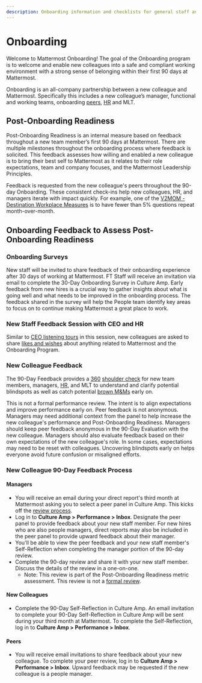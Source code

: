 ```yaml
---
description: Onboarding information and checklists for general staff and departments
---
```


# Onboarding

Welcome to Mattermost Onboarding! The goal of the Onboarding program is to welcome and enable new colleagues into a safe and compliant working environment with a strong sense of belonging within their first 90 days at Mattermost.

Onboarding is an all-company partnership between a new colleague and Mattermost. Specifically this includes a new colleague’s manager, functional and working teams, onboarding [peers](https://docs.google.com/document/d/1DQULEvgOhGeEGLTzdOlSvo858vo94zmnMN8sygi-lHk/edit?ts=5e21f202), [HR](https://handbook.mattermost.com/operations/workplace/people#team) and MLT.

## Post-Onboarding Readiness

Post-Onboarding Readiness is an internal measure based on feedback throughout a new team member’s first 90 days at Mattermost. There are multiple milestones throughout the onboarding process where feedback is solicited. This feedback assesses how willing and enabled a new colleague is to bring their best self to Mattermost as it relates to their role expectations, team and company focuses, and the Mattermost Leadership Principles.

Feedback is requested from the new colleague's peers throughout the 90-day Onboarding. These consistent check-ins help new colleagues, HR, and managers iterate with impact quickly. For example, one of the [V2MOM - Destination Workplace Measures](https://docs.google.com/presentation/d/1BDSaeW-M92gth_NM1vI23dtbFLBsYVIk/edit#slide=id.g6f2ea8cda4_8_1852) is to have fewer than 5% questions repeat month-over-month.

## Onboarding Feedback to Assess Post-Onboarding Readiness

### Onboarding Surveys

New staff will be invited to share feedback of their onboarding experience after 30 days of working at Mattermost. FT Staff will receive an invitation via email to complete the 30-Day Onboarding Survey in Culture Amp. Early feedback from new hires is a crucial way to gather insights about what is going well and what needs to be improved in the onboarding process. The feedback shared in the survey will help the People team identify key areas to focus on to continue making Mattermost a great place to work.

### New Staff Feedback Session with CEO and HR

Similar to [CEO listening tours](https://handbook.mattermost.com/operations/operations/company-cadence#ceo-listening-tours) in this session, new colleagues are asked to share [likes and wishes](https://handbook.mattermost.com/company/about-mattermost/mindsets#likes-and-wishes) about anything related to Mattermost and the Onboarding Program.

### New Colleague Feedback

The 90-Day Feedback provides a [360](https://handbook.mattermost.com/operations/workplace/people/performance-reviews-50#how-is-feedback-shared) [shoulder check](https://handbook.mattermost.com/company/about-mattermost/mindsets#shoulder-check) for new team members, managers, [HR](https://handbook.mattermost.com/operations/workplace/people#team), and MLT to understand and clarify potential blindspots as well as catch potential [brown M&Ms](https://handbook.mattermost.com/company/about-mattermost/mindsets#brown-m-and-ms) early on.

This is not a formal performance review. The intent is to align expectations and improve performance early on. Peer feedback is not anonymous. Managers may need additional context from the panel to help increase the new colleague's performance and Post-Onboarding Readiness. Managers should keep peer feedback anonymous in the 90-Day Evaluation with the new colleague. Managers should also evaluate feedback based on their own expectations of the new colleague's role. In some cases, expectations may need to be reset with colleagues. Uncovering blindspots early on helps everyone avoid future confusion or misaligned efforts.

### New Colleague 90-Day Feedback Process

#### Managers

* You will receive an email during your direct report's third month at Mattermost asking you to select a peer panel in Culture Amp. This kicks off the [review process](https://handbook.mattermost.com/operations/workplace/people/performance-reviews-50#how-is-feedback-shared).
* Log in to **Culture Amp &gt; Performance &gt; Inbox**. Designate the peer panel to provide feedback about your new staff member. For new hires who are also people managers, direct reports may also be included in the peer panel to provide upward feedback about their manager.
* You'll be able to view the peer feedback and your new staff member's Self-Reflection when completing the manager portion of the 90-day review.
* Complete the 90-day review and share it with your new staff member. Discuss the details of the review in a one-on-one.
  * Note: This review is part of the Post-Onboarding Readiness metric assessment. This review is not a [formal review](https://handbook.mattermost.com/operations/workplace/people/performance-reviews-50/formal-review-process).

#### New Colleagues

* Complete the 90-Day Self-Reflection in Culture Amp. An email invitation to complete your 90-Day Self-Reflection in Culture Amp will be sent during your third month at Mattermost. To complete the Self-Reflection, log in to **Culture Amp &gt; Performance &gt; Inbox**.

#### Peers

* You will receive email invitations to share feedback about your new colleague. To complete your peer review, log in to **Culture Amp &gt; Performance &gt; Inbox**. Upward feedback may be requested if the new colleague is a people manager.

